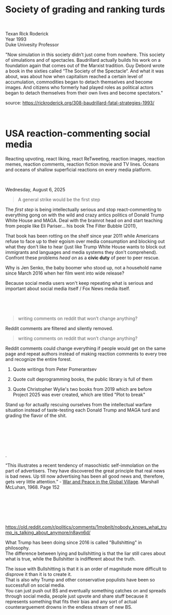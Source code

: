 # Society of grading and ranking turds

&nbsp;

Texan Rick Roderick   
Year 1993   
Duke Univesity Professor   

"Now simulation in this society didn’t just come from nowhere. This society of simulations and of spectacles. Baudrillard actually builds his work on a foundation again that comes out of the Marxist tradition. Guy Debord wrote a book in the sixties called “The Society of the Spectacle“. And what it was about, was about how when capitalism reached a certain level of accumulation, commodities began to detach themselves and become images. And citizens who formerly had played roles as political actors began to detach themselves from their own lives and become spectators."

source: https://rickroderick.org/308-baudrillard-fatal-strategies-1993/

&nbsp;

# USA reaction-commenting social media

Reacting upvoting, react liking, react ReTweeting, reaction images, reaction memes, reaction comments, reaction fiction movie and TV lines. Oceans and oceans of shallow superficial reactions on every media platform.

&nbsp;

Wednesday, August 6, 2025    

> A general strike would be the first step

The *first step* is being intellectually serious and stop react-commenting to everything gong on with the wild and crazy antics politics of Donald Trump White House and MAGA. Deal with the brainrot head on and start teaching from people like  Eli Pariser... his book The Filter Bubble (2011),

That book has been rotting on the shelf since year 2011 while Americans refuse to face up to their egoism over media consumption and blocking out what they don't like to hear (just like Trump White House wants to block out immigrants and languages and media systems they don't comprehend). Confront these problems *head on* as a **civic duty** of peer to peer rescue.

Why is Jen Senko, the baby boomer who stood up, not a household name since March 2016 when her film went into wide release? 

Because social media users won't keep repeating what is serious and important about social media itself / Fox News media itself.

&nbsp;

&nbsp;

>  writing comments on reddit that won’t change anything?

Reddit comments are filtered and silently removed. 

>  writing comments on reddit that won’t change anything?

Reddit comments could change everything if people would get on the same page and repeat authors instead of making reaction comments to every tree and recognize the entire forest.

1. Quote writings from  Peter Pomerantsev

2. Quote cult deprogramming books, the public library is full of them

3. Quote Christopher Wylie's two books from 2019 which are before Project 2025 was ever created, which are titled "Plot to break"

Stand up for actually rescuing ourselves from the intellectual warfare situation instead of taste-testing each Donald Trump and MAGA turd and grading the flavor of the shit.

&nbsp;

&nbsp;

&nbsp;

.

“This illustrates a recent tendency of masochistic self-immolation on the part of advertisers. They have discovered the great principle that real news is bad news. Up till now advertising has been all good news and, therefore, gets very little attention.” -  [War and Peace in the Global Village](https://en.wikipedia.org/wiki/War_and_Peace_in_the_Global_Village). Marshall McLuhan, 1968. Page 152

&nbsp;

&nbsp;

&nbsp;

https://old.reddit.com/r/politics/comments/1mobnlt/nobody_knows_what_trump_is_talking_about_anymore/n8ayn6d/


What Trump has been doing since 2016 is called "Bullshitting" in philosophy.    
The difference between lying and bullshitting is that the liar still cares about what is true, while the Bullshitter is indifferent about the truth.

The issue with Bullshitting is that it is an order of magnitude more difficult to disprove it than it is to create it.     
That is also why Trump and other conservative populists have been so successfull on social media.    
You can just push out BS and eventually something catches on and spreads through social media, people just upvote and share stuff because it represents something that fits their bias and any sort of actual counterarguement drowns in the endless stream of new BS.
